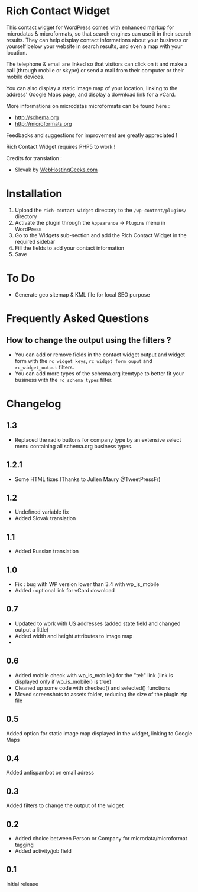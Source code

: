 # Rich Contact Widget

This contact widget for WordPress comes with enhanced markup for microdatas & microformats, so that search engines can use it in their search results. They can help display contact informations about your business or yourself below your website in search results, and even a map with your location.

The telephone & email are linked so that visitors can click on it and make a call (through mobile or skype) or send a mail from their computer or their mobile devices.

You can also display a static image map of your location, linking to the address' Google Maps page, and display a download link for a vCard.

More informations on microdatas microformats can be found here :

*   http://schema.org
*   http://microformats.org

Feedbacks and suggestions for improvement are greatly appreciated !

Rich Contact Widget requires PHP5 to work !

Credits for translation :

* Slovak by <a href="http://webhostinggeeks.com/blog/">WebHostingGeeks.com</a>

# Installation

1. Upload the `rich-contact-widget` directory to the `/wp-content/plugins/` directory
2. Activate the plugin through the `Appearance` -> `Plugins` menu in WordPress
3. Go to the Widgets sub-section and add the Rich Contact Widget in the required sidebar
4. Fill the fields to add your contact information
5. Save

# To Do
* Generate geo sitemap & KML file for local SEO purpose

# Frequently Asked Questions

## How to change the output using the filters ?

*   You can add or remove fields in the contact widget output and widget form with the `rc_widget_keys`, `rc_widget_form_ouput` and `rc_widget_output` filters.
*   You can add more types of the schema.org itemtype to better fit your business with the `rc_schema_types` filter.

# Changelog

## 1.3
* Replaced the radio buttons for company type by an extensive select menu containing all schema.org business types.

## 1.2.1
* Some HTML fixes (Thanks to Julien Maury @TweetPressFr)

## 1.2
* Undefined variable fix
* Added Slovak translation

## 1.1
* Added Russian translation

## 1.0
* Fix : bug with WP version lower than 3.4 with wp_is_mobile
* Added : optional link for vCard download

## 0.7
* Updated to work with US addresses (added state field and changed output a little)
* Added width and height attributes to image map
* 
## 0.6
* Added mobile check with wp_is_mobile() for the "tel:" link (link is displayed only if wp_is_mobile() is true)
* Cleaned up some code with checked() and selected() functions
* Moved screenshots to assets folder, reducing the size of the plugin zip file

## 0.5
Added option for static image map displayed in the widget, linking to Google Maps

## 0.4
Added antispambot on email adress

## 0.3
Added filters to change the output of the widget

## 0.2
* Added choice between Person or Company for microdata/microformat tagging
* Added activity/job field

## 0.1
Initial release

